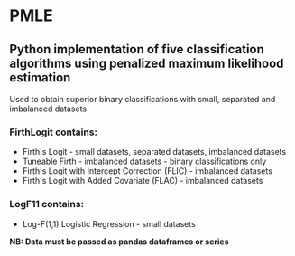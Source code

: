 # PMLE
## Python implementation of five classification algorithms using penalized maximum likelihood estimation
Used to obtain superior binary classifications with small, separated and imbalanced datasets

### FirthLogit contains:
* Firth's Logit - small datasets, separated datasets, imbalanced datasets 
* Tuneable Firth - imbalanced datasets - binary classifications only
* Firth's Logit with Intercept Correction (FLIC) - imbalanced datasets 
* Firth's Logit with Added Covariate (FLAC) - imbalanced datasets 

### LogF11 contains:
* Log-F(1,1) Logistic Regression - small datasets 

**NB: Data must be passed as pandas dataframes or series**